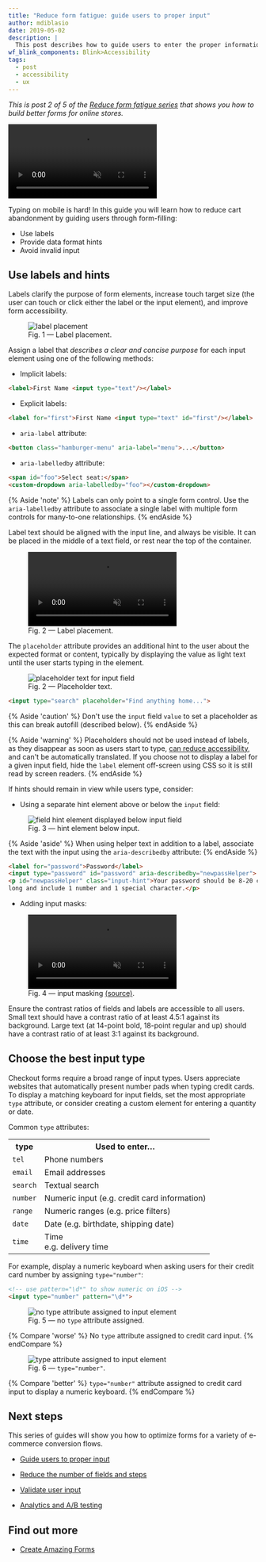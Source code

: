 ```yaml
---
title: "Reduce form fatigue: guide users to proper input"
author: mdiblasio
date: 2019-05-02
description: |
  This post describes how to guide users to enter the proper information into forms.
wf_blink_components: Blink>Accessibility
tags:
  - post
  - accessibility
  - ux
---
```


<!-- TODO (): update tags -->

_This is post 2 of 5 of the [Reduce form fatigue series](../form-fatigue) that
shows you how to build better forms for online stores._

<!-- TODO (robdodson): is there a format we should use for this line that opens each article?  -->

<!-- TODO (dutton): is there a format we should use for this line that opens each article?  -->

<video autoplay loop muted playsinline>
  <source src="video-typing-on-mobile-is-hard.mp4" type="video/mp4">
</video>

Typing on mobile is hard! In this guide you will learn how to reduce cart abandonment by guiding users
through form-filling:

+   Use labels
+   Provide data format hints
+   Avoid invalid input

## Use labels and hints

Labels clarify the purpose of form elements, increase touch target size (the
user can touch or click either the label or the input element), and improve form
accessibility. 

<figure class="w-figure">
  <img src="image-label.png" alt="label placement" style="max-width: 400px;">
  <figcaption class="w-figcaption">
    Fig. 1 — Label placement.
  </figcaption>
</figure>

<!-- TODO (meggin): remove this image? -->


Assign a label that _describes a clear and concise purpose_ for each input element using one of the following methods:

+   Implicit labels:

```html
<label>First Name <input type="text"/></label>  
```

+   Explicit labels:

```html
<label for="first">First Name <input type="text" id="first"/></label>  
```

+   `aria-label` attribute:

```html
<button class="hamburger-menu" aria-label="menu">...</button>  
```

+   `aria-labelledby` attribute:

```html
<span id="foo">Select seat:</span>  
<custom-dropdown aria-labelledby="foo"></custom-dropdown>  
```

{% Aside 'note' %}
Labels can only point to a single form control. Use the `aria-labelledby` attribute to associate a single label with multiple form controls for many-to-one relationships.
{% endAside %}

Label text should be aligned with the input line, and always be visible. It can be placed in the middle of a text field, or rest near the top of the container.

<figure class="w-figure">
  <video autoplay loop muted playsinline>
    <source src="video-label-placement.mp4" tfype="video/mp4">
  </video>
  <figcaption class="w-figcaption">
    Fig. 2 — Label placement.
  </figcaption>
</figure>

The `placeholder` attribute provides an additional hint to the user about the
expected format or content, typically by displaying the value as light text
until the user starts typing in the element.

<figure class="w-figure">
  <img src="image-placeholder.png" alt="placeholder text for input field" style="max-width: 400px;">
  <figcaption class="w-figcaption">
    Fig. 2 — Placeholder text.
  </figcaption>
</figure>

```html
<input type="search" placeholder="Find anything home...">
```

<!-- TODO (robdodson): display code above or below figure?  -->
<!-- TODO (meggin): display code above or below figure?  -->

{% Aside 'caution' %}
Don't use the `input` field `value` to set a placeholder as this can break autofill (described below).
{% endAside %}

{% Aside 'warning' %}
Placeholders should not be used instead of labels, as they disappear as soon as users start to type, [can reduce accessibility](https://www.smashingmagazine.com/2018/06/placeholder-attribute/), and can't be automatically translated. If you choose not to display a label for a given input field, hide the `label` element off-screen using CSS so it is still read by screen readers.
{% endAside %}

If hints should remain in view while users type, consider:

+   Using a separate hint element above or below the `input` field:

<figure class="w-figure">
  <img src="image-hint-element.png" alt="field hint element displayed below input field" style="max-width: 400px;">
  <figcaption class="w-figcaption">
    Fig. 3 — hint element below input.
  </figcaption>
</figure>

{% Aside 'aside' %}
When using helper text in addition to a label, associate the text with the input using the `aria-describedby` attribute:
{% endAside %}

```html
<label for="password">Password</label>
<input type="password" id="password" aria-describedby="newpassHelper">
<p id="newpassHelper" class="input-hint">Your password should be 8-20 characters 
long and include 1 number and 1 special character.</p>
```

+   Adding input masks:

<figure class="w-figure">
  <video autoplay loop muted playsinline>
    <source src="video-input-masking.mp4" type="video/mp4">
  </video>
  <figcaption class="w-figcaption">
    Fig. 4 — input masking <a href="https://css-tricks.com/input-masking/">(source)</a>.
  </figcaption>
</figure>

<!-- TODO (robdodson): is ok to use animation from   -->

<div class="w-aside w-aside--note">
  Ensure the contrast ratios of fields and labels are
accessible to all users. Small text should have a contrast ratio of at least
4.5:1 against its background. Large text (at 14-point bold, 18-point regular and
up) should have a contrast ratio of at least 3:1 against its background.
</div>


## Choose the best input type

Checkout forms require a broad range of input types. Users appreciate websites
that automatically present number pads when typing credit cards. To display a
matching keyboard for input fields, set the most appropriate `type` attribute,
or consider creating a custom element for entering a quantity or date. 

Common `type` attributes:

<table>
  <tr>
    <th>
      <strong>type</strong>
    </th>
    <th>
      <strong>Used to enter… </strong>
    </th>
  </tr>
  <tr>
    <td>
      <code>tel</code>
    </td>
    <td>Phone numbers</td>
  </tr>
  <tr>
    <td>
      <code>email</code>
    </td>
    <td>Email addresses</td>
  </tr>
  <tr>
    <td>
      <code>search</code>
    </td>
    <td>Textual search</td>
  </tr>
  <tr>
    <td>
      <code>number</code>
    </td>
    <td>Numeric input (e.g. credit card information)</td>
  </tr>
  <tr>
    <td>
      <code>range</code>
    </td>
    <td>Numeric ranges (e.g. price filters)</td>
  </tr>
  <tr>
    <td>
      <code>date</code>
    </td>
    <td>Date (e.g. birthdate, shipping date)</td>
  </tr>
  <tr>
    <td>
      <code>time</code>
    </td>
    <td>Time
      <br> e.g. delivery time</td>
  </tr>
</table>

For example, display a numeric keyboard when asking users for their credit card
number by assigning `type="number"`:

```html
<!-- use pattern="\d*" to show numeric on iOS -->
<input type="number" pattern="\d*">  
```

<figure class="w-figure">
  <img src="image-input-text.png" alt="no type attribute assigned to input element" style="max-height: 300px;">
  <figcaption class="w-figcaption">
    Fig. 5 — no <code>type</code> attribute assigned.
  </figcaption>
</figure>

{% Compare 'worse' %}
No <code>type</code> attribute assigned to credit card input.
{% endCompare %}

<!-- TODO (mdiblasio): update compare -->

<figure class="w-figure">
  <img src="image-input-numeric.png" alt="type attribute assigned to input element" style="max-height: 300px;">
  <figcaption class="w-figcaption">
    Fig. 6 — <code>type="number"</code>.
  </figcaption>
</figure>

{% Compare 'better' %}
<code>type="number"</code> attribute assigned to credit card input to display a numeric keyboard.
{% endCompare %}

<!-- TODO (mdiblasio): update compare -->

## Next steps

This series of guides will show you how to optimize forms for a variety of
e-commerce conversion flows.

+   [Guide users to proper input](../form-fatigue-guide-user-input)

+   [Reduce the number of fields and steps](../form-fatigue-reduce-number-of-fields)

+   [Validate user input](../form-fatigue-validate-user-input)

+   [Analytics and A/B testing](../form-fatigue-analytics-ab-testing)

## Find out more

+   [Create Amazing Forms](https://developers.google.com/web/fundamentals/design-and-ux/input/forms/)
